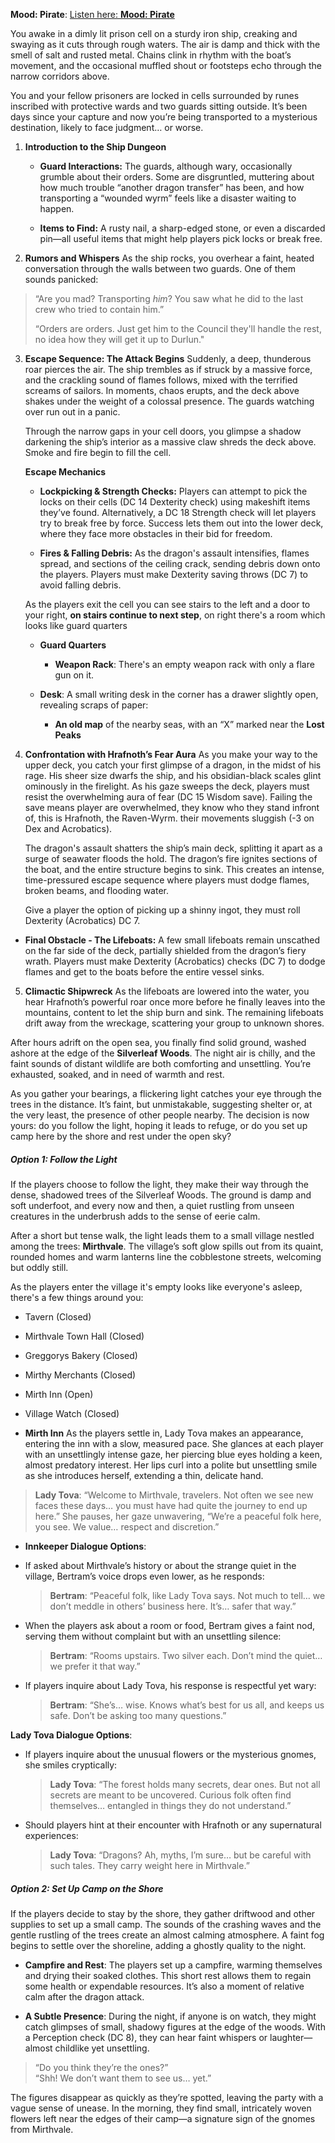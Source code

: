 **Mood: Pirate**: [Listen here: **Mood: Pirate**](https://open.spotify.com/playlist/3Gtmg0R8xrK5Hqk6qYjBDp?si=c3b7e0099c11408c)

You awake in a dimly lit prison cell on a sturdy iron ship, creaking and swaying as it cuts through rough waters. The air is damp and thick with the smell of salt and rusted metal. Chains clink in rhythm with the boat’s movement, and the occasional muffled shout or footsteps echo through the narrow corridors above.

You and your fellow prisoners are locked in cells surrounded by runes inscribed with protective wards and two guards sitting outside. It’s been days since your capture and now you’re being transported to a mysterious destination, likely to face judgment… or worse. 

1. **Introduction to the Ship Dungeon**
	- **Guard Interactions:** The guards, although wary, occasionally grumble about their orders. Some are disgruntled, muttering about how much trouble “another dragon transfer” has been, and how transporting a “wounded wyrm” feels like a disaster waiting to happen. 
	    
	- **Items to Find:** A rusty nail, a sharp-edged stone, or even a discarded pin—all useful items that might help players pick locks or break free.

2. **Rumors and Whispers**
	As the ship rocks, you overhear a faint, heated conversation through the walls between two guards. One of them sounds panicked:
	
> 	“Are you mad? Transporting _him_? You saw what he did to the last crew who tried to contain him.”
> 	
> 	“Orders are orders. Just get him to the Council they'll handle the rest, no idea how they will get it up to Durlun." 
> 	


 3. **Escape Sequence: The Attack Begins**
	Suddenly, a deep, thunderous roar pierces the air. The ship trembles as if struck by a massive force, and the crackling sound of flames follows, mixed with the terrified screams of sailors. In moments, chaos erupts, and the deck above shakes under the weight of a colossal presence. The guards watching over run out in a panic.
	
	Through the narrow gaps in your cell doors, you glimpse a shadow darkening the ship’s interior as a massive claw shreds the deck above. Smoke and fire begin to fill the cell.

	**Escape Mechanics**
	
	- **Lockpicking & Strength Checks:** Players can attempt to pick the locks on their cells (DC 14 Dexterity check) using makeshift items they’ve found. Alternatively, a DC 18 Strength check will let players try to break free by force. Success lets them out into the lower deck, where they face more obstacles in their bid for freedom.
	    
	- **Fires & Falling Debris:** As the dragon's assault intensifies, flames spread, and sections of the ceiling crack, sending debris down onto the players. Players must make Dexterity saving throws (DC 7) to avoid falling debris.

	As the players exit the cell you can see stairs to the left and a door to your right, **on stairs continue to next step**, on right there's a room which looks like guard quarters

	- **Guard Quarters** 
		- **Weapon Rack**: There's an empty weapon rack with only a flare gun on it.
		
	- **Desk**: A small writing desk in the corner has a drawer slightly open, revealing scraps of paper:
		- **An old map** of the nearby seas, with an “X” marked near the **Lost Peaks**

4. **Confrontation with Hrafnoth’s Fear Aura**
	As you make your way to the upper deck, you catch your first glimpse of a dragon, in the midst of his rage. His sheer size dwarfs the ship, and his obsidian-black scales glint ominously in the firelight. As his gaze sweeps the deck, players must resist the overwhelming aura of fear (DC 15 Wisdom save). Failing the save means player are overwhelmed, they know who they stand infront of, this is Hrafnoth, the Raven-Wyrm. their movements sluggish (-3 on Dex and Acrobatics).
	
	The dragon's assault shatters the ship’s main deck, splitting it apart as a surge of seawater floods the hold. The dragon’s fire ignites sections of the boat, and the entire structure begins to sink. This creates an intense, time-pressured escape sequence where players must dodge flames, broken beams, and flooding water.

	 Give a player the option of picking up a shinny ingot, they must roll Dexterity (Acrobatics) DC 7.

- **Final Obstacle - The Lifeboats:** A few small lifeboats remain unscathed on the far side of the deck, partially shielded from the dragon’s fiery wrath. Players must make Dexterity (Acrobatics) checks (DC 7) to dodge flames and get to the boats before the entire vessel sinks.


 5. **Climactic Shipwreck**
	As the lifeboats are lowered into the water, you hear Hrafnoth’s powerful roar once more before he finally leaves into the mountains, content to let the ship burn and sink. The remaining lifeboats drift away from the wreckage, scattering your group to unknown shores.

After hours adrift on the open sea, you finally find solid ground, washed ashore at the edge of the **Silverleaf Woods**. The night air is chilly, and the faint sounds of distant wildlife are both comforting and unsettling. You’re exhausted, soaked, and in need of warmth and rest.

As you gather your bearings, a flickering light catches your eye through the trees in the distance. It’s faint, but unmistakable, suggesting shelter or, at the very least, the presence of other people nearby. The decision is now yours: do you follow the light, hoping it leads to refuge, or do you set up camp here by the shore and rest under the open sky?

##### Option 1: Follow the Light
If the players choose to follow the light, they make their way through the dense, shadowed trees of the Silverleaf Woods. The ground is damp and soft underfoot, and every now and then, a quiet rustling from unseen creatures in the underbrush adds to the sense of eerie calm.

After a short but tense walk, the light leads them to a small village nestled among the trees: **Mirthvale**. The village’s soft glow spills out from its quaint, rounded homes and warm lanterns line the cobblestone streets, welcoming but oddly still.

As the players enter the village it's empty looks like everyone's asleep, there's a few things around you:

- Tavern (Closed)
- Mirthvale Town Hall (Closed)
- Greggorys Bakery (Closed)
- Mirthy Merchants (Closed)
- Mirth Inn (Open)
- Village Watch (Closed)

- **Mirth Inn**
	As the players settle in, Lady Tova makes an appearance, entering the inn with a slow, measured pace. She glances at each player with an unsettlingly intense gaze, her piercing blue eyes holding a keen, almost predatory interest. Her lips curl into a polite but unsettling smile as she introduces herself, extending a thin, delicate hand.

> 	**Lady Tova**: “Welcome to Mirthvale, travelers. Not often we see new faces these days… you must have had quite the journey to end up here.” She pauses, her gaze unwavering, “We’re a peaceful folk here, you see. We value… respect and discretion.”

- **Innkeeper Dialogue Options**:

- If asked about Mirthvale’s history or about the strange quiet in the village, Bertram’s voice drops even lower, as he responds:
    
    > **Bertram**: “Peaceful folk, like Lady Tova says. Not much to tell… we don’t meddle in others’ business here. It’s… safer that way.”
    
- When the players ask about a room or food, Bertram gives a faint nod, serving them without complaint but with an unsettling silence:
    
    > **Bertram**: “Rooms upstairs. Two silver each. Don’t mind the quiet… we prefer it that way.”
    
- If players inquire about Lady Tova, his response is respectful yet wary:
    
    > **Bertram**: “She’s… wise. Knows what’s best for us all, and keeps us safe. Don’t be asking too many questions.”
    

**Lady Tova Dialogue Options**:

- If players inquire about the unusual flowers or the mysterious gnomes, she smiles cryptically:
    
    > **Lady Tova**: “The forest holds many secrets, dear ones. But not all secrets are meant to be uncovered. Curious folk often find themselves… entangled in things they do not understand.”
    
- Should players hint at their encounter with Hrafnoth or any supernatural experiences:
    
    > **Lady Tova**: “Dragons? Ah, myths, I’m sure… but be careful with such tales. They carry weight here in Mirthvale.”
    
##### Option 2: Set Up Camp on the Shore
If the players decide to stay by the shore, they gather driftwood and other supplies to set up a small camp. The sounds of the crashing waves and the gentle rustling of the trees create an almost calming atmosphere. A faint fog begins to settle over the shoreline, adding a ghostly quality to the night.

- **Campfire and Rest**: The players set up a campfire, warming themselves and drying their soaked clothes. This short rest allows them to regain some health or expendable resources. It’s also a moment of relative calm after the dragon attack.
    
- **A Subtle Presence**: During the night, if anyone is on watch, they might catch glimpses of small, shadowy figures at the edge of the woods. With a Perception check (DC 8), they can hear faint whispers or laughter—almost childlike yet unsettling.

> “Do you think they’re the ones?”  
> “Shh! We don’t want them to see us… yet.”

The figures disappear as quickly as they’re spotted, leaving the party with a vague sense of unease. In the morning, they find small, intricately woven flowers left near the edges of their camp—a signature sign of the gnomes from Mirthvale.